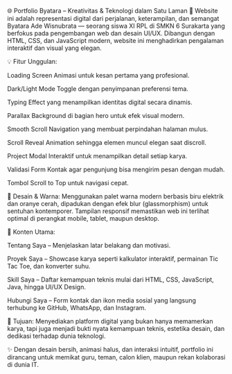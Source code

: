 🌐 Portfolio Byatara – Kreativitas & Teknologi dalam Satu Laman 🚀
Website ini adalah representasi digital dari perjalanan, keterampilan, dan semangat Byatara Ade Wisnubrata — seorang siswa XI RPL di SMKN 6 Surakarta yang berfokus pada pengembangan web dan desain UI/UX. Dibangun dengan HTML, CSS, dan JavaScript modern, website ini menghadirkan pengalaman interaktif dan visual yang elegan.

💡 Fitur Unggulan:

Loading Screen Animasi untuk kesan pertama yang profesional.

Dark/Light Mode Toggle dengan penyimpanan preferensi tema.

Typing Effect yang menampilkan identitas digital secara dinamis.

Parallax Background di bagian hero untuk efek visual modern.

Smooth Scroll Navigation yang membuat perpindahan halaman mulus.

Scroll Reveal Animation sehingga elemen muncul elegan saat discroll.

Project Modal Interaktif untuk menampilkan detail setiap karya.

Validasi Form Kontak agar pengunjung bisa mengirim pesan dengan mudah.

Tombol Scroll to Top untuk navigasi cepat.

🎨 Desain & Warna:
Menggunakan palet warna modern berbasis biru elektrik dan oranye cerah, dipadukan dengan efek blur (glassmorphism) untuk sentuhan kontemporer. Tampilan responsif memastikan web ini terlihat optimal di perangkat mobile, tablet, maupun desktop.

📂 Konten Utama:

Tentang Saya – Menjelaskan latar belakang dan motivasi.

Proyek Saya – Showcase karya seperti kalkulator interaktif, permainan Tic Tac Toe, dan konverter suhu.

Skill Saya – Daftar kemampuan teknis mulai dari HTML, CSS, JavaScript, Java, hingga UI/UX Design.

Hubungi Saya – Form kontak dan ikon media sosial yang langsung terhubung ke GitHub, WhatsApp, dan Instagram.

🎯 Tujuan:
Menyediakan platform digital yang bukan hanya memamerkan karya, tapi juga menjadi bukti nyata kemampuan teknis, estetika desain, dan dedikasi terhadap dunia teknologi.

✨ Dengan desain bersih, animasi halus, dan interaksi intuitif, portfolio ini dirancang untuk memikat guru, teman, calon klien, maupun rekan kolaborasi di dunia IT.
